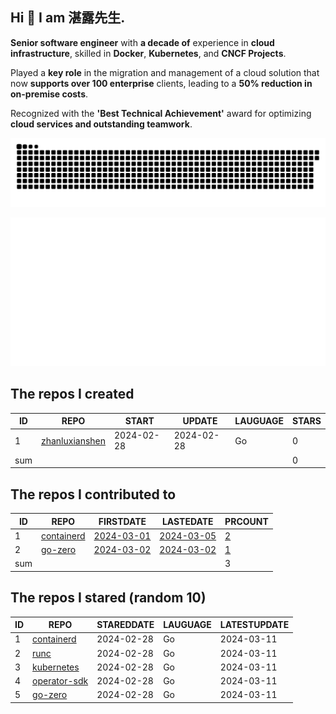 ## Hi 👋 I am 湛露先生.

**Senior software engineer** with **a decade of** experience in **cloud infrastructure**, skilled in **Docker**, **Kubernetes**, and **CNCF Projects**. 

Played a **key role** in the migration and management of a cloud solution that now **supports over 100 enterprise** clients, leading to a **50% reduction in on-premise costs**. 

Recognized with the **'Best Technical Achievement'** award for optimizing **cloud services and outstanding teamwork**.


![github contribution grid snake animation](https://github.com/zhanluxianshen/zhanluxianshen/blob/output/github-contribution-grid-snake.svg)

![Metrics](https://github.com/zhanluxianshen/zhanluxianshen/blob/master/github-metrics.svg)

<!--START_SECTION:my_github-->
## The repos I created
| ID  |                                REPO                                |   START    |   UPDATE   | LAUGUAGE | STARS |
|-----|--------------------------------------------------------------------|------------|------------|----------|-------|
|   1 | [zhanluxianshen](https://github.com/zhanluxianshen/zhanluxianshen) | 2024-02-28 | 2024-02-28 | Go       |     0 |
| sum |                                                                    |            |            |          |     0 |

## The repos I contributed to
| ID  |                          REPO                          |                            FIRSTDATE                             |                            LASTEDATE                             |                                        PRCOUNT                                        |
|-----|--------------------------------------------------------|------------------------------------------------------------------|------------------------------------------------------------------|---------------------------------------------------------------------------------------|
|   1 | [containerd](https://github.com/containerd/containerd) | [2024-03-01](https://github.com/containerd/containerd/pull/9906) | [2024-03-05](https://github.com/containerd/containerd/pull/9930) | [2](https://github.com/containerd/containerd/pulls?q=is%3Apr+author%3Azhanluxianshen) |
|   2 | [go-zero](https://github.com/zeromicro/go-zero)        | [2024-03-02](https://github.com/zeromicro/go-zero/pull/3955)     | [2024-03-02](https://github.com/zeromicro/go-zero/pull/3955)     | [1](https://github.com/zeromicro/go-zero/pulls?q=is%3Apr+author%3Azhanluxianshen)     |
| sum |                                                        |                                                                  |                                                                  |                                                                                     3 |

## The repos I stared (random 10)
| ID |                                REPO                                | STAREDDATE | LAUGUAGE | LATESTUPDATE |
|----|--------------------------------------------------------------------|------------|----------|--------------|
|  1 | [containerd](https://github.com/containerd/containerd)             | 2024-02-28 | Go       | 2024-03-11   |
|  2 | [runc](https://github.com/opencontainers/runc)                     | 2024-02-28 | Go       | 2024-03-11   |
|  3 | [kubernetes](https://github.com/kubernetes/kubernetes)             | 2024-02-28 | Go       | 2024-03-11   |
|  4 | [operator-sdk](https://github.com/operator-framework/operator-sdk) | 2024-02-28 | Go       | 2024-03-11   |
|  5 | [go-zero](https://github.com/zeromicro/go-zero)                    | 2024-02-28 | Go       | 2024-03-11   |

<!--END_SECTION:my_github-->



